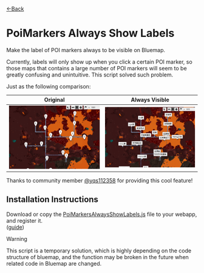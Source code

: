 [←Back](..)

# PoiMarkers Always Show Labels

Make the label of POI markers always to be visible on Bluemap.

Currently, labels will only show up when you click a certain POI marker, so those maps that contains a large number of POI markers will seem to be greatly confusing and unintuitive. This script solved such problem.

Just as the following comparison:

| Original               | Always Visible               |
| ---------------------- | ---------------------------- |
| ![image](original.png) | ![image](always-visible.png) |

Thanks to community member [@yqs112358](https://github.com/yqs112358) for providing this cool feature!

## Installation Instructions

Download or copy the [PoiMarkersAlwaysShowLabels.js](PoiMarkersAlwaysShowLabels.js) file to your webapp, and register it.\
([guide](https://bluemap.bluecolored.de/community/Customisation.html#custom-styles-theme-and-look))

> [!WARNING]  
> This script is a temporary solution, which is highly depending on the code structure of bluemap, and the function may be broken in the future when related code in Bluemap are changed.